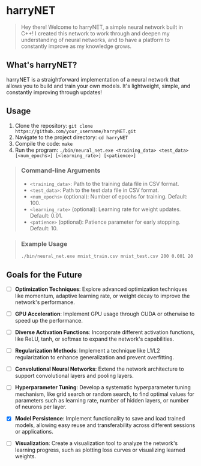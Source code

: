 # harryNET

> Hey there! Welcome to harryNET, a simple neural network built in C++! I created this network to work through and deepen my understanding of neural networks, and to have a platform to constantly improve as my knowledge grows.

## What's harryNET?

harryNET is a straightforward implementation of a neural network that allows you to build and train your own models. It's lightweight, simple, and constantly improving through updates!

## Usage

1. Clone the repository: `git clone https://github.com/your_username/harryNET.git`
2. Navigate to the project directory: `cd harryNET`
3. Compile the code: `make`
4. Run the program: `./bin/neural_net.exe <training_data> <test_data> [<num_epochs>] [<learning_rate>] [<patience>]`

> ### Command-line Arguments
> 
> - `<training_data>`: Path to the training data file in CSV format.
> - `<test_data>`: Path to the test data file in CSV format.
> - `<num_epochs>` (optional): Number of epochs for training. Default: 100.
> - `<learning_rate>` (optional): Learning rate for weight updates. Default: 0.01.
> - `<patience>` (optional): Patience parameter for early stopping. Default: 10.

> ### Example Usage
> 
> ```
> ./bin/neural_net.exe mnist_train.csv mnist_test.csv 200 0.001 20
> ```

## Goals for the Future

- [ ] **Optimization Techniques**: Explore advanced optimization techniques like momentum, adaptive learning rate, or weight decay to improve the network's performance.
- [ ] **GPU Acceleration**: Implement GPU usage through CUDA or otherwise to speed up the performance.
- [ ] **Diverse Activation Functions**: Incorporate different activation functions, like  ReLU, tanh, or softmax to expand the network's capabilities.
- [ ] **Regularization Methods**: Implement a technique like L1/L2 regularization to enhance generalization and prevent overfitting.
- [ ] **Convolutional Neural Networks**: Extend the network architecture to support convolutional layers and pooling layers.
- [ ] **Hyperparameter Tuning**: Develop a systematic hyperparameter tuning mechanism, like grid search or random search, to find optimal values for parameters such as learning rate, number of hidden layers, or number of neurons per layer.
- [x] **Model Persistence**: Implement functionality to save and load trained models, allowing easy reuse and transferability across different sessions or applications.
- [ ] **Visualization**: Create a visualization tool to analyze the network's learning progress, such as plotting loss curves or visualizing learned weights.

